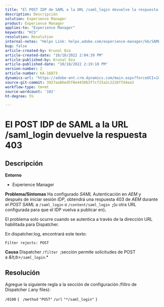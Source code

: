 ```yaml
---
title: "El POST IDP de SAML a la URL /saml_login devuelve la respuesta 403"
description: Descripción
solution: Experience Manager
product: Experience Manager
applies-to: "Experience Manager"
keywords: "KCS"
resolution: Resolution
internal-notes: "Helpx Link: helpx.adobe.com/experience-manager/kb/SAML-IDP-POST-to-saml-login-url-returns-403-response-AEM-6-x0.html"
bug: false
article-created-by: Krunal Oza
article-created-date: "10/18/2022 2:04:39 PM"
article-published-by: Krunal Oza
article-published-date: "10/18/2022 2:19:10 PM"
version-number: 2
article-number: KA-16873
dynamics-url: "https://adobe-ent.crm.dynamics.com/main.aspx?forceUCI=1&pagetype=entityrecord&etn=knowledgearticle&id=db0f1fcc-ed4e-ed11-bba2-00224808679b"
source-git-commit: 3927aa86ed5f8e4430b3f7cf25a2c2226ffd4ea3
workflow-type: tm+mt
source-wordcount: '102'
ht-degree: 5%

---
```


# El POST IDP de SAML a la URL /saml_login devuelve la respuesta 403

## Descripción

<b>Entorno</b>
- Experience Manager



<b>Problema/Síntomas</b>
Ha configurado *SAML* Autenticación en *AEM* y después de iniciar sesión *IDP*, obtendrá una respuesta 403 de *AEM* durante el *POST SAML* a `/saml_login` o `/content/saml_login `<b>;</b>(u otra URL configurada para que el IDP vuelva a publicar en)<b>.</b>

El problema solo ocurre cuando se autentica a través de la dirección URL habilitada para Dispatcher.

En dispatcher.log, encontrará este texto:

`Filter rejects: POST`


<b>Causa</b>
Dispatcher `/filter `;sección permite solicitudes de POST a *\&lt;b>`/saml_login`*.*


## Resolución


Agregue la siguiente regla a la sección de configuración /filtro de Dispatcher (.any files):

`/0100` `{ ` `/method` `"POST"` `/url` `"*/saml_login"` `}`
